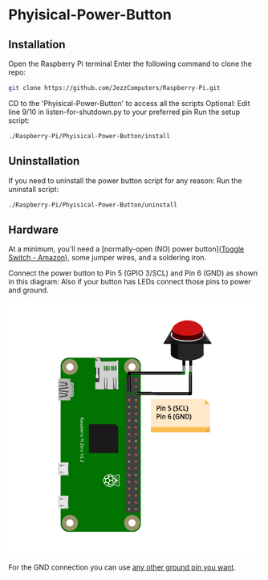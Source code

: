 # Phyisical-Power-Button
## Installation

Open the Raspberry Pi terminal
Enter the following command to clone the repo:
```bash
git clone https://github.com/JezzComputers/Raspberry-Pi.git
```
CD to the 'Phyisical-Power-Button' to access all the scripts
Optional: Edit line 9/10 in listen-for-shutdown.py to your preferred pin
Run the setup script:
```bash
./Raspberry-Pi/Phyisical-Power-Button/install
```

## Uninstallation

If you need to uninstall the power button script for any reason:
Run the uninstall script:
```bash
./Raspberry-Pi/Phyisical-Power-Button/uninstall
```

## Hardware

At a minimum, you'll need a [normally-open (NO) power button]([Toggle Switch - Amazon](https://www.amazon.com/Gebildet-Stainless-Momentary-Normally-Waterproof/dp/B088CW8JYR?th=1)), some jumper wires, and a soldering iron.

Connect the power button to Pin 5 (GPIO 3/SCL) and Pin 6 (GND) as shown in this diagram:
Also if your button has LEDs connect those pins to power and ground.

![Connection Diagram](https://raw.githubusercontent.com/JezzComputers/Raspberry-Pi/main/Phyisical-Power-Button/pinout.png)

For the GND connection you can use [any other ground pin you want](https://pinout.xyz/).
